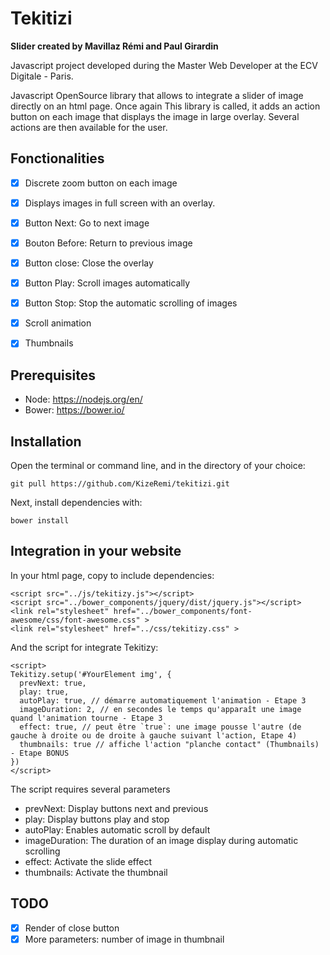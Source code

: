 # Tekitizi
**Slider created by Mavillaz Rémi and Paul Girardin**

Javascript project developed during the Master Web Developer at the ECV Digitale - Paris.

Javascript OpenSource library that allows to integrate a slider of image directly on an html page. Once again
This library is called, it adds an action button on each image that displays the image in large overlay.
Several actions are then available for the user.

## Fonctionalities
- [x] Discrete zoom button on each image
- [x] Displays images in full screen with an overlay.
- [x] Button Next: Go to next image
- [x] Bouton Before: Return to previous image
- [x] Button close: Close the overlay
- [x] Button Play: Scroll images automatically
- [x] Button Stop: Stop the automatic scrolling of images
- [x] Scroll animation
- [x] Thumbnails



## Prerequisites
- Node: https://nodejs.org/en/
- Bower: https://bower.io/

## Installation

Open the terminal or command line, and in the directory of your choice:

```
git pull https://github.com/KizeRemi/tekitizi.git
```

Next, install dependencies with:
```
bower install
```

## Integration in your website

In your html page, copy to include dependencies:
```
<script src="../js/tekitizy.js"></script>
<script src="../bower_components/jquery/dist/jquery.js"></script>
<link rel="stylesheet" href="../bower_components/font-awesome/css/font-awesome.css" >
<link rel="stylesheet" href="../css/tekitizy.css" >
```

And the script for integrate Tekitizy:
```
<script>
Tekitizy.setup('#YourElement img', {
  prevNext: true, 
  play: true, 
  autoPlay: true, // démarre automatiquement l'animation - Etape 3
  imageDuration: 2, // en secondes le temps qu'apparaît une image quand l'animation tourne - Etape 3
  effect: true, // peut être `true`: une image pousse l'autre (de gauche à droite ou de droite à gauche suivant l'action, Etape 4)
  thumbnails: true // affiche l'action "planche contact" (Thumbnails) - Etape BONUS
})
</script>
```

The script requires several parameters
* prevNext: Display buttons next and previous
* play: Display buttons play and stop
* autoPlay: Enables automatic scroll by default
* imageDuration: The duration of an image display during automatic scrolling
* effect: Activate the slide effect
* thumbnails: Activate the thumbnail

## TODO
- [x] Render of close button
- [x] More parameters: number of image in thumbnail
